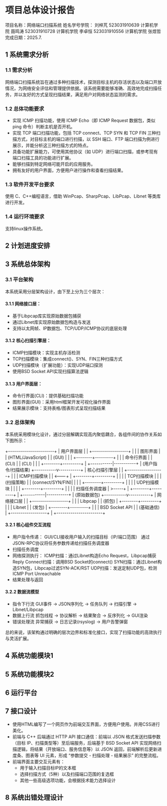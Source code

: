 # 项目总体设计报告
项目名称：网络端口扫描系统
姓名学号学院：
刘梓芃 523031910639 计算机学院
聂鸣涛 523031910728 计算机学院
李卓恒 523031910556 计算机学院
张煜哲
完成日期：2025.7.

## 1 系统需求分析
### 1.1 需求分析
网络端口扫描系统旨在通过多种扫描技术，探测目标主机的存活状态以及端口开放情况，为网络安全评估和管理提供依据。该系统需要能够准确、高效地完成扫描任务，并以友好的方式呈现扫描结果，满足用户对网络状态监测的需求。
### 1.2 总体功能要求
- 实现 ICMP 扫描功能，使用 ICMP Echo（即 ICMP Request 数据包，类似 ping 命令）判断主机是否开机。
- 实现 TCP 端口扫描功能，包括 TCP connect、TCP SYN 和 TCP FIN 三种扫描方式，对目标主机的端口进行扫描，以 SSH 端口、FTP 端口扫描为例进行展示，并能分析这三种扫描方式的特点。
- 具备功能扩展能力，可使用其他协议（如 UDP）进行端口扫描，或参考现有端口扫描工具的功能进行扩展。
- 能够扫描到特定网络可能开启的应用服务。
- 拥有友好的用户界面，方便用户进行操作和查看扫描结果。
### 1.3 软件开发平台要求
使用 C、C++编程语言，借助 WinPcap、SharpPcap、LibPcap、Libnet 等类库进行开发。
### 1.4 运行环境要求
支持linux操作系统。

## 2 计划进度安排

## 3 系统总体架构

### 3.1 平台架构
本系统采用分层架构设计，由下至上分为三个层次：

#### 3.1.1 网络接口层：
- 基于Libpcap库实现原始数据包捕获
- 通过Libnet库实现原始数据包构造与发送
- 支持以太网帧、IP数据包、TCP/UDP/ICMP协议的底层处理

#### 3.1.2 核心扫描引擎层：
- ICMP扫描模块：实现主机存活检测
- TCP扫描模块：集成connect()、SYN、FIN三种扫描方式
- UDP扫描模块（扩展功能）：实现UDP端口探测
- 使用BSD Socket API实现扫描算法逻辑
​
#### 3.1.3 用户界面层：
- 命令行界面(CLI)：提供基础扫描功能
- 图形界面(GUI)：采用html框架开发可视化操作界面
- 结果展示模块：支持表格/图表形式呈现扫描结果
### 3.2 总体架构

本系统采用模块化设计，通过分层解耦实现高内聚低耦合，各组件间的协作关系如下图所示：

+-----------------------+
|     用户界面层         |
|  +------------------+ |
|  |    图形界面      | | (HTML/JavaScript)
|  |    (GUI)        | |
|  +--------+---------+ |
|  |    命令行界面     | | (CLI)
|  |      (CLI)      | |
|  +--------+---------+ |
+-----------|-----------+
            | (用户指令/扫描结果)
+-----------v-----------+
|     核心扫描引擎层     |
|  +------------------+ |
|  |   ICMP扫描模块   | | <---+
|  +--------+---------+ |     |
|  |   TCP扫描模块    | |     | (扫描策略)
|  | (connect/SYN/FIN)| |     |
|  +--------+---------+ |     |
|  |   UDP扫描模块    | |     |
|  +--------+---------+ |     |
|  | 扫描任务调度器   | >-----+
|  +--------+---------+ |
+-----------|-----------+
            | (原始数据包)
+-----------v-----------+
|     网络接口层        |
|  +------------------+ |
|  |     Libpcap      | | (抓包)
|  +--------+---------+ |
|  |     Libnet       | | (发包)
|  +--------+---------+ |
|  | BSD Socket API   | | (基础通信)
|  +------------------+ |
+-----------------------+
#### 3.2.1 核心组件交互流程
- 用户指令传递：
    GUI/CLI接收用户输入的扫描目标（IP/端口范围）
    通过JSON-RPC协议将任务参数传递给扫描任务调度器
- 扫描任务调度
- 网络探测执行：
    ICMP扫描：通过Libnet构造Echo Request，Libpcap捕获Reply
    Connect扫描：调用BSD Socket的connect()
    SYN扫描：通过Libnet构造SYN包，Libpcap过滤SYN-ACK/RST
    UDP扫描：发送定制UDP包，检测ICMP Port Unreachable
- 结果处理与返回

#### 3.2.2 数据流模型
- 指令下行流
GUI事件 -> JSON序列化 -> 任务队列 -> 扫描引擎 -> Libnet/Libpcap
- 数据上行流
抓包线程 -> 协议解析 -> 结果聚合 -> 反序列化 -> GUI渲染
- 错误处理流
异常捕获 -> 日志记录(rsyslog) -> 用户告警弹窗

总的来说，该架构通过明确的层次边界和标准化接口，实现了扫描功能的高效执行与灵活扩展。

## 4 系统功能模块1

## 5 系统功能模块2

## 6 运行平台
## 7 接口设计
- 使用HTML编写了一个网页作为前端交互界面，方便用户使用。并用CSS进行美化。
- 前端与 C++ 后端通过 HTTP API 接口通信：前端以 JSON 格式发送扫描参数（目标 IP、扫描类型等）至后端服务，后端基于 BSD Socket API 实现网络扫描逻辑，将结果（开放端口、服务信息等）以 JSON 返回，前端解析后更新进度条、图表等 UI 元素，形成 “参数提交 - 扫描处理 - 结果展示” 的完整流程。
- 前端界面主要交互元素有：
  - 用于输入扫描目标IP的文本框
  - 选择扫描方式（5种）以及扫描端口范围的复选框
  - 其他一些高级选项功能，会根据技术能力选择设计
## 8 系统出错处理设计